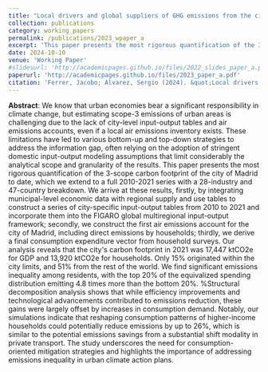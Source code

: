 ```yaml
---
title: "Local drivers and global suppliers of GHG emissions from the city of Madrid, 2010-2021"
collection: publications
category: working_papers
permalink: /publications/2023_wpaper_a
excerpt: 'This paper presents the most rigorous quantification of the 3-scope carbon footprint of the city of Madrid to date, which we extend to a full 2010-2021 series with a 28-industry and 47-country breakdown.'
date: 2024-10-10
venue: 'Working Paper'
#slidesurl: 'http://academicpages.github.io/files/2022_slides_paper_a.pdf'
paperurl: 'http://academicpages.github.io/files/2023_paper_a.pdf'
citation: 'Ferrer, Jacobo; Alvarez, Sergio (2024). &quot;Local drivers and global suppliers of GHG emissions from the city of Madrid, 2010-2021&quot; <i>Working paper</i>, Universidad Politécnica de Madrid.'
---
```

**Abstract**: We know that urban economies bear a significant responsibility in climate change, but estimating scope-3 emissions of urban areas is challenging due to the lack of city-level input-output tables and air emissions accounts, even if a local air emissions inventory exists. These limitations have led to various bottom-up and top-down strategies to address the information gap, often relying on the adoption of stringent domestic input-output modeling assumptions that limit considerably the analytical scope and granularity of the results. This paper presents the most rigorous quantification of the 3-scope carbon footprint of the city of Madrid to date, which we extend to a full 2010-2021 series with a 28-industry and 47-country breakdown. We arrive at these results, firstly, by integrating municipal-level economic data with regional supply and use tables to construct a series of city-specific input-output tables from 2010 to 2021 and incorporate them into the FIGARO global multiregional input-output framework; secondly, we construct the first air emissions account for the city of Madrid, including direct emissions by households; thirdly, we derive a final consumption expenditure vector from household surveys. Our analysis reveals that the city's carbon footprint in 2021 was 17,447 ktCO2e for GDP and 13,920 ktCO2e for households. Only 15% originated within the city limits, and 51% from the rest of the world. We find significant emissions inequality among residents, with the top 20% of the equivalized spending distribution emitting 4.8 times more than the bottom 20%. %Structural decomposition analysis shows that while efficiency improvements and technological advancements contributed to emissions reduction, these gains were largely offset by increases in consumption demand. Notably, our simulations indicate that reshaping consumption patterns of higher-income households could potentially reduce emissions by up to 26%, which is similar to the potential emissions savings from a substantial shift modality in private transport. The study underscores the need for consumption-oriented mitigation strategies and highlights the importance of addressing emissions inequality in urban climate action plans.
